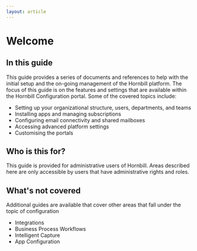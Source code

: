```yaml
---
layout: article
---
```

# Welcome
## In this guide
This guide provides a series of documents and references to help with the initial setup and the on-going management of the Hornbill platform.  The focus of this guide is on the features and settings that are available within the Hornbill Configuration portal. Some of the covered topics include:
* Setting up your organizational structure, users, departments, and teams
* Installing apps and managing subscriptions
* Configuring email connectivity and shared mailboxes
* Accessing advanced platform settings
* Customising the portals
## Who is this for?
This guide is provided for administrative users of Hornbill. Areas described here are only accessible by users that have administrative rights and roles.  
## What's not covered
Additional guides are available that cover other areas that fall under the topic of configuration
* Integrations
* Business Process Workflows
* Intelligent Capture
* App Configuration